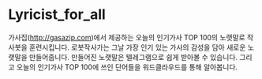 # Lyricist_for_all

가사집(http://gasazip.com)에서 제공하는 오늘의 인기가사 TOP 100의 노랫말로 작사봇을 훈련시킵니다.
로봇작사가는 그날 가장 인기 있는 가사의 감성을 담아 새로운 노랫말을 만들어줍니다.
만들어진 노랫말은 텔레그램으로 쉽게 받아볼 수 있습니다. 
그리고 오늘의 인기가사 TOP 100에 쓰인 단어들을 워드클라우드를 통해 알아봅니다.
